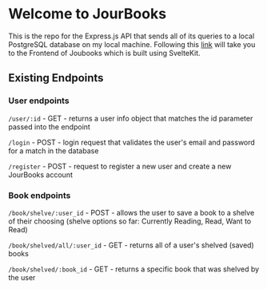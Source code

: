 # Welcome to JourBooks

This is the repo for the Express.js API that sends all of its queries to a local PostgreSQL database on my local machine. Following this [link](https://github.com/Vnovnick/jourbooks) will take you to the Frontend of Joubooks which is built using SvelteKit.

## Existing Endpoints

### User endpoints

`/user/:id` - GET - returns a user info object that matches the id parameter passed into the endpoint

`/login` - POST - login request that validates the user's email and password for a match in the database

`/register` - POST - request to register a new user and create a new JourBooks account

### Book endpoints

`/book/shelve/:user_id` - POST - allows the user to save a book to a shelve of their choosing (shelve options so far: Currently Reading, Read, Want to Read)

`/book/shelved/all/:user_id` - GET - returns all of a user's shelved (saved) books

`/book/shelved/:book_id` - GET - returns a specific book that was shelved by the user
